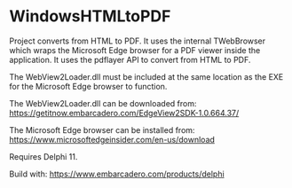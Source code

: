 # WindowsHTMLtoPDF

Project converts from HTML to PDF. It uses the internal TWebBrowser which wraps the Microsoft Edge browser for a PDF viewer inside the application. It uses the pdflayer API to convert from HTML to PDF.

The WebView2Loader.dll must be included at the same location as the EXE for the Microsoft Edge browser to function.

The WebView2Loader.dll can be downloaded from:
https://getitnow.embarcadero.com/EdgeView2SDK-1.0.664.37/

The Microsoft Edge browser can be installed from:
https://www.microsoftedgeinsider.com/en-us/download

Requires Delphi 11.

Build with:
https://www.embarcadero.com/products/delphi
